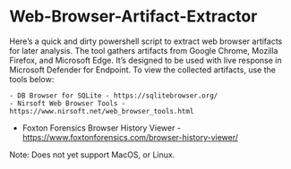 # Web-Browser-Artifact-Extractor
Here’s a quick and dirty powershell script to extract web browser artifacts for later analysis. The tool gathers artifacts from Google Chrome, Mozilla Firefox, and Microsoft Edge. It’s designed to be used with live response in Microsoft Defender for Endpoint. To view the collected artifacts, use the tools below:

	- DB Browser for SQLite - https://sqlitebrowser.org/
	- Nirsoft Web Browser Tools - https://www.nirsoft.net/web_browser_tools.html
  - Foxton Forensics Browser History Viewer - https://www.foxtonforensics.com/browser-history-viewer/

Note: Does not yet support MacOS, or Linux.


